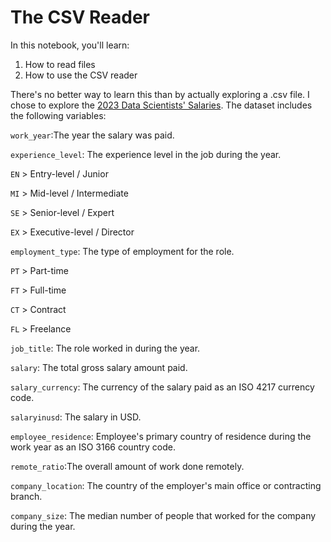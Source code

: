 # The CSV Reader
In this notebook, you'll learn:
1. How to read files
2. How to use the CSV reader

There's no better way to learn this than by actually exploring a .csv file. I chose to explore the [2023 Data Scientists' Salaries](https://www.kaggle.com/datasets/henryshan/2023-data-scientists-salary). The dataset includes the following variables:

```work_year```:The year the salary was paid.


```experience_level```: The experience level in the job during the year.

```EN``` > Entry-level / Junior

```MI``` > Mid-level / Intermediate

```SE``` > Senior-level / Expert

```EX``` > Executive-level / Director


```employment_type```: The type of employment for the role.

```PT``` > Part-time

```FT``` > Full-time

```CT``` > Contract

```FL``` > Freelance


```job_title```: The role worked in during the year.


```salary```: The total gross salary amount paid.


```salary_currency```: The currency of the salary paid as an ISO 4217 currency code.


```salaryinusd```: The salary in USD.


```employee_residence```: Employee's primary country of residence during the work year as an ISO 3166 country code.


```remote_ratio```:The overall amount of work done remotely.


```company_location```: The country of the employer's main office or contracting branch.


```company_size```: The median number of people that worked for the company during the year.

